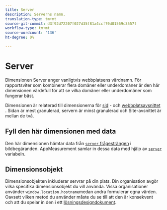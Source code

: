 ```yaml
---
title: Server
description: Serverns namn.
translation-type: tm+mt
source-git-commit: d3f92d72207f027d35f81a4ccf70d01569c3557f
workflow-type: tm+mt
source-wordcount: '136'
ht-degree: 0%

---
```



# Server

Dimensionen Server anger vanligtvis webbplatsens värdnamn. För rapportsviter som kombinerar flera domäner eller underdomäner är den här dimensionen värdefull för att se vilka domäner eller underdomäner som fungerar bäst.

Dimensionen är relaterad till dimensionerna för [sid](page.md) - och [webbplatsavsnittet](site-section.md) . Sidan är mest granulerad, servern är minst granulerad och Site-avsnittet är mellan de två.

## Fyll den här dimensionen med data

Den här dimensionen hämtar data från [`server` frågesträngen](/help/implement/validate/query-parameters.md) i bildbegäranden. AppMeasurement samlar in dessa data med hjälp av [`server`](/help/implement/vars/page-vars/server.md) variabeln.

## Dimensionsobjekt

Dimensionsobjekten inkluderar servrar på din plats. Din organisation avgör vilka specifika dimensionsobjekt du vill använda. Vissa organisationer använder `window.location.hostname`medan andra formulerar egna värden. Oavsett vilken metod du använder måste du se till att den är konsekvent och att du spelar in den i ett [lösningsdesigndokument](/help/implement/prepare/solution-design.md).
